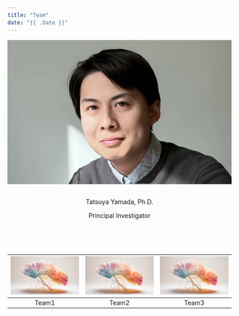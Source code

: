 ```yaml
---
title: "Team"
date: "{{ .Date }}"
---
```

<div style="text-align: center;">
<img src="Headshot_web.webp" style="margin-bottom: 1em"/>

Tatsuya Yamada, Ph.D.​

Principal Investigator​
<div>

<br><br><br>

| <img src="Team-Brain-2.webp" width="100%"/>      | <img src="Team-Brain-2.webp" width="100%"/> | <img src="Team-Brain-2.webp" width="100%"/>     |
| :--:        |    :--:   |          :--: |
| Team1      | Team2      | Team3   |
